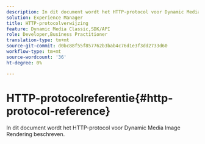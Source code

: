```yaml
---
description: In dit document wordt het HTTP-protocol voor Dynamic Media Image Rendering beschreven.
solution: Experience Manager
title: HTTP-protocolverwijzing
feature: Dynamic Media Classic,SDK/API
role: Developer,Business Practitioner
translation-type: tm+mt
source-git-commit: d0bc88f55f857762b3bab4c76d1e3f3dd2733d60
workflow-type: tm+mt
source-wordcount: '36'
ht-degree: 0%

---
```



# HTTP-protocolreferentie{#http-protocol-reference}

In dit document wordt het HTTP-protocol voor Dynamic Media Image Rendering beschreven.

